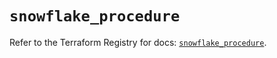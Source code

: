 # `snowflake_procedure`

Refer to the Terraform Registry for docs: [`snowflake_procedure`](https://registry.terraform.io/providers/snowflake-labs/snowflake/0.91.0/docs/resources/procedure).
